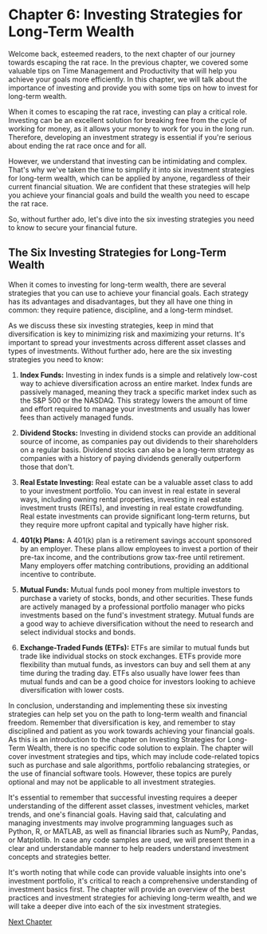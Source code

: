 # Chapter 6: Investing Strategies for Long-Term Wealth

Welcome back, esteemed readers, to the next chapter of our journey towards escaping the rat race. In the previous chapter, we covered some valuable tips on Time Management and Productivity that will help you achieve your goals more efficiently. In this chapter, we will talk about the importance of investing and provide you with some tips on how to invest for long-term wealth.

When it comes to escaping the rat race, investing can play a critical role. Investing can be an excellent solution for breaking free from the cycle of working for money, as it allows your money to work for you in the long run. Therefore, developing an investment strategy is essential if you're serious about ending the rat race once and for all.

However, we understand that investing can be intimidating and complex. That's why we've taken the time to simplify it into six investment strategies for long-term wealth, which can be applied by anyone, regardless of their current financial situation. We are confident that these strategies will help you achieve your financial goals and build the wealth you need to escape the rat race.

So, without further ado, let's dive into the six investing strategies you need to know to secure your financial future.
## The Six Investing Strategies for Long-Term Wealth

When it comes to investing for long-term wealth, there are several strategies that you can use to achieve your financial goals. Each strategy has its advantages and disadvantages, but they all have one thing in common: they require patience, discipline, and a long-term mindset. 

As we discuss these six investing strategies, keep in mind that diversification is key to minimizing risk and maximizing your returns. It's important to spread your investments across different asset classes and types of investments. Without further ado, here are the six investing strategies you need to know:

1. **Index Funds:** Investing in index funds is a simple and relatively low-cost way to achieve diversification across an entire market. Index funds are passively managed, meaning they track a specific market index such as the S&P 500 or the NASDAQ. This strategy lowers the amount of time and effort required to manage your investments and usually has lower fees than actively managed funds.

2. **Dividend Stocks:** Investing in dividend stocks can provide an additional source of income, as companies pay out dividends to their shareholders on a regular basis. Dividend stocks can also be a long-term strategy as companies with a history of paying dividends generally outperform those that don't. 

3. **Real Estate Investing:** Real estate can be a valuable asset class to add to your investment portfolio. You can invest in real estate in several ways, including owning rental properties, investing in real estate investment trusts (REITs), and investing in real estate crowdfunding. Real estate investments can provide significant long-term returns, but they require more upfront capital and typically have higher risk.

4. **401(k) Plans:** A 401(k) plan is a retirement savings account sponsored by an employer. These plans allow employees to invest a portion of their pre-tax income, and the contributions grow tax-free until retirement. Many employers offer matching contributions, providing an additional incentive to contribute. 

5. **Mutual Funds:** Mutual funds pool money from multiple investors to purchase a variety of stocks, bonds, and other securities. These funds are actively managed by a professional portfolio manager who picks investments based on the fund's investment strategy. Mutual funds are a good way to achieve diversification without the need to research and select individual stocks and bonds. 

6. **Exchange-Traded Funds (ETFs):** ETFs are similar to mutual funds but trade like individual stocks on stock exchanges. ETFs provide more flexibility than mutual funds, as investors can buy and sell them at any time during the trading day. ETFs also usually have lower fees than mutual funds and can be a good choice for investors looking to achieve diversification with lower costs.

In conclusion, understanding and implementing these six investing strategies can help set you on the path to long-term wealth and financial freedom. Remember that diversification is key, and remember to stay disciplined and patient as you work towards achieving your financial goals.
As this is an introduction to the chapter on Investing Strategies for Long-Term Wealth, there is no specific code solution to explain. The chapter will cover investment strategies and tips, which may include code-related topics such as purchase and sale algorithms, portfolio rebalancing strategies, or the use of financial software tools. However, these topics are purely optional and may not be applicable to all investment strategies. 

It's essential to remember that successful investing requires a deeper understanding of the different asset classes, investment vehicles, market trends, and one's financial goals. Having said that, calculating and managing investments may involve programming languages such as Python, R, or MATLAB, as well as financial libraries such as NumPy, Pandas, or Matplotlib. In case any code samples are used, we will present them in a clear and understandable manner to help readers understand investment concepts and strategies better. 

It's worth noting that while code can provide valuable insights into one's investment portfolio, it's critical to reach a comprehensive understanding of investment basics first. The chapter will provide an overview of the best practices and investment strategies for achieving long-term wealth, and we will take a deeper dive into each of the six investment strategies.


[Next Chapter](07_Chapter07.md)